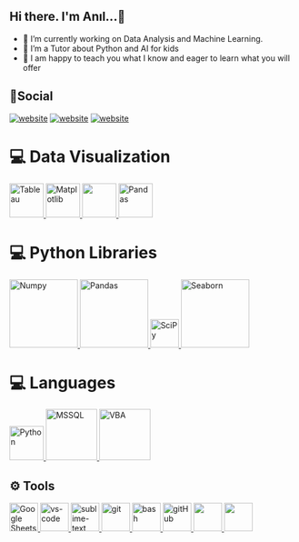 ## Hi there. I'm Anıl...👋


- 🔭 I’m currently working on Data Analysis and Machine Learning.
- 🌱 I’m a Tutor about Python and AI for kids
- 💬 I am happy to teach you what I know and eager to learn what you will offer  


## 👨Social

[![website](https://img.shields.io/badge/gmail-f1f2f6.svg?&style=for-the-badge&logo=gmail&logoColor=red)](mailto:anilstturgut@gmail.com)
[![website](https://img.shields.io/badge/%20-LINKEDIN-blue?&style=for-the-badge&logoColor=white)](https://www.linkedin.com/in/anıl-s-turgut)
[![website](https://img.shields.io/badge/%20-kaggle-blue?&style=for-the-badge&logoColor=white)](https://www.kaggle.com/anlsturgut)


# 💻 Data Visualization 

<a href="#" target="_blank"> <img src="https://tableau.github.io/webdataconnector/assets/logo.png" alt="Tableau" height="60"/> </a>
<a href="#" target="_blank"> <img src="https://matplotlib.org/stable/_static/logo_light.svg" alt="Matplotlib" height="60"/> </a>
<a href="#" target="_blank"> <img src="https://seaborn.pydata.org/_static/logo-wide-lightbg.svg" height="60"/> </a>
<a href="#" target="_blank"> <img src="https://upload.wikimedia.org/wikipedia/commons/thumb/e/ed/Pandas_logo.svg/2560px-Pandas_logo.svg.png" alt="Pandas" height="60"/> </a>



# 💻 Python Libraries

<a href="#" target="_blank"> <img src="https://numpy.org/doc/stable/_static/numpylogo.svg" alt="Numpy" width="120"/> </a>
<a href="#" target="_blank"> <img src="https://upload.wikimedia.org/wikipedia/commons/thumb/e/ed/Pandas_logo.svg/2560px-Pandas_logo.svg.png" alt="Pandas" width="120"/> </a>
<a href="#" target="_blank"> <img src="https://scipy.org/images/logo.svg" alt="SciPy" width="50"/> </a>
<a href="#" target="_blank"> <img src="https://seaborn.pydata.org/_static/logo-wide-lightbg.svg" alt="Seaborn" width="120"/> </a>


# 💻 Languages

<a href="#" target="_blank"> <img src="https://upload.wikimedia.org/wikipedia/commons/c/c3/Python-logo-notext.svg" alt="Python" width="60"/> </a>
<a href="#" target="_blank"> <img src="https://upload.wikimedia.org/wikipedia/de/8/8c/Microsoft_SQL_Server_Logo.svg" alt="MSSQL" width="90"/> </a>
<a href="#" target="_blank"> <img src="https://ouzhang.me/talk/2019-dde-vba/featured.jpg" alt="VBA" width="90"/> </a>


## :gear: Tools
<a href="#" target="_blank"> <img src="https://smartgyann.files.wordpress.com/2020/05/457-4573752_read-more-on-how-you-can-use-your.png" alt="Google Sheets" height="50"/> </a>
<a href="#" target="_blank"> <img src="https://www.pngitem.com/pimgs/m/80-800968_vscode-visual-studio-logo-png-transparent-png.png" alt="vs-code" height="50"/> </a>
<a href="#" target="_blank"> <img src="https://cdn.icon-icons.com/icons2/1381/PNG/512/sublimetext_94866.png" alt="sublime-text" height="50"/> </a>
<a href="#" target="_blank"> <img src="https://www.vectorlogo.zone/logos/git-scm/git-scm-icon.svg" alt="git" height="50"/> </a>
<a href="#" target="_blank"> <img src="https://www.vectorlogo.zone/logos/gnu_bash/gnu_bash-icon.svg" alt="bash" height="50"/> </a>
<a href="#" target="_blank"> <img src="https://github.githubassets.com/assets/GitHub-Mark-ea2971cee799.png" alt="gitHub" height="50"/> </a>
<a href="#" target="_blank"> <img src="https://img.shields.io/badge/jira-1e90ff.svg?&style=for-the-badge&logo=jira&logoColor=white" height="50"/> </a>
<a href="#" target="_blank"> <img src="https://upload.wikimedia.org/wikipedia/commons/thumb/b/b9/Slack_Technologies_Logo.svg/1280px-Slack_Technologies_Logo.svg.png" height="50"/> </a>
</p>


